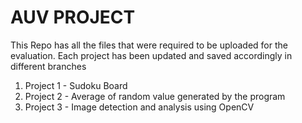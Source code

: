 # AUV PROJECT

This Repo has all the files that were required to be uploaded for the evaluation. Each project has been updated and saved accordingly in different branches

1) Project 1 - Sudoku Board
2) Project 2 - Average of random value generated by the program
3) Project 3 - Image detection and analysis using OpenCV
